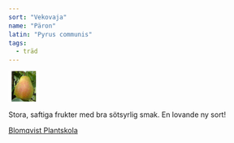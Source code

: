```yaml
---
sort: "Vekovaja"
name: "Päron"
latin: "Pyrus communis"
tags:
  - träd
---
```


<img src="/img/pyrus-communis-vekovaja.jpg" width="60" data-srcset="1x, 1.5x, 2x" alt="Pyrus communis" data-attribution="https://www.blomqvistplantskola.com/index.php?route=product/product&product_id=5235">

Stora, saftiga frukter med bra sötsyrlig smak. En lovande ny sort!

[Blomqvist Plantskola](https://www.blomqvistplantskola.com/index.php?route=product/product&product_id=5235)
